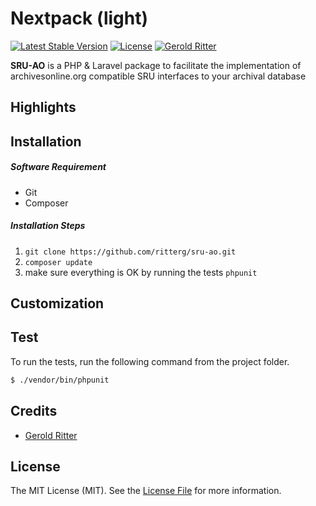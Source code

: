 # Nextpack (light)

[![Latest Stable Version](https://poser.pugx.org/ritterg/sru-ao/v/stable)](https://packagist.org/packages/ritterg/sru-ao) 
[![License](https://poser.pugx.org/ritterg/sru-ao/license)](https://packagist.org/packages/ritterg/sru-ao)
[![Gerold Ritter](https://img.shields.io/badge/Author-Gerold%20Ritter-orange.svg)](http://www.e-hist.ch)











**SRU-AO** is a PHP & Laravel package to facilitate the implementation of archivesonline.org compatible SRU interfaces to your archival database



<a name="Highlights"></a>
## Highlights




<a name="Installation"></a>
## Installation


##### Software Requirement
- Git
- Composer


##### Installation Steps

1. `git clone https://github.com/ritterg/sru-ao.git`
2. `composer update`
3. make sure everything is OK by running the tests `phpunit`




<a name="Customization"></a>
## Customization




## Test

To run the tests, run the following command from the project folder.

``` bash
$ ./vendor/bin/phpunit
```




## Credits

- [Gerold Ritter](https://github.com/ritterg)



## License

The MIT License (MIT). See the [License File](https://github.com/ritterg/sru-ao/blob/master/LICENSE) for more information.
